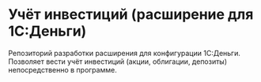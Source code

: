 # Учёт инвестиций (расширение для 1С:Деньги)

Репозиторий разработки расширения для конфигурации 1С:Деньги.
Позволяет вести учёт инвестиций (акции, облигации, депозиты) непосредственно в программе.
